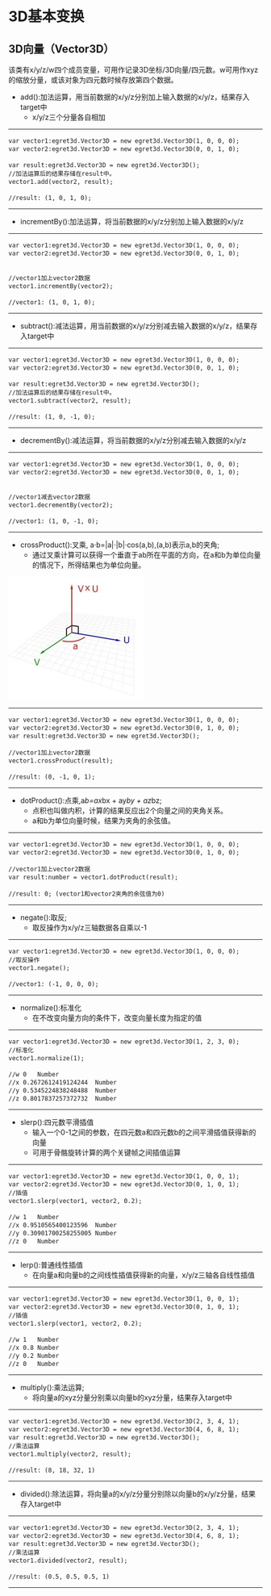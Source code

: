 3D基本变换
===============

## 3D向量（Vector3D） ##

该类有x/y/z/w四个成员变量，可用作记录3D坐标/3D向量/四元数。w可用作xyz的缩放分量，或该对象为四元数时候存放第四个数据。

* add():加法运算，用当前数据的x/y/z分别加上输入数据的x/y/z，结果存入target中
	* x/y/z三个分量各自相加

----------
	var vector1:egret3d.Vector3D = new egret3d.Vector3D(1, 0, 0, 0);
	var vector2:egret3d.Vector3D = new egret3d.Vector3D(0, 0, 1, 0);

	var result:egret3d.Vector3D = new egret3d.Vector3D();
	//加法运算后的结果存储在result中。
	vector1.add(vector2, result);

	//result: (1, 0, 1, 0);

---------

* incrementBy():加法运算，将当前数据的x/y/z分别加上输入数据的x/y/z

----------
	var vector1:egret3d.Vector3D = new egret3d.Vector3D(1, 0, 0, 0);
	var vector2:egret3d.Vector3D = new egret3d.Vector3D(0, 0, 1, 0);

	
	//vector1加上vector2数据
	vector1.incrementBy(vector2);

	//vector1: (1, 0, 1, 0);

---------

* subtract():减法运算，用当前数据的x/y/z分别减去输入数据的x/y/z，结果存入target中

----------
	var vector1:egret3d.Vector3D = new egret3d.Vector3D(1, 0, 0, 0);
	var vector2:egret3d.Vector3D = new egret3d.Vector3D(0, 0, 1, 0);

	var result:egret3d.Vector3D = new egret3d.Vector3D();
	//加法运算后的结果存储在result中。
	vector1.subtract(vector2, result);

	//result: (1, 0, -1, 0);

---------

* decrementBy():减法运算，将当前数据的x/y/z分别减去输入数据的x/y/z

----------
	var vector1:egret3d.Vector3D = new egret3d.Vector3D(1, 0, 0, 0);
	var vector2:egret3d.Vector3D = new egret3d.Vector3D(0, 0, 1, 0);

	
	//vector1减去vector2数据
	vector1.decrementBy(vector2);

	//vector1: (1, 0, -1, 0);

---------

* crossProduct():叉乘, a·b=|a|·|b|·cos(a,b),(a,b)表示a,b的夹角;
	* 通过叉乘计算可以获得一个垂直于ab所在平面的方向，在a和b为单位向量的情况下，所得结果也为单位向量。


![](crossProduct.jpg)

----------



	var vector1:egret3d.Vector3D = new egret3d.Vector3D(1, 0, 0, 0);
	var vector2:egret3d.Vector3D = new egret3d.Vector3D(0, 1, 0, 0);
	var result:egret3d.Vector3D = new egret3d.Vector3D();
	
	//vector1加上vector2数据
	vector1.crossProduct(result);

	//result: (0, -1, 0, 1);

---------

* dotProduct():点乘,a*b=ax*bx + ay*by + az*bz;
	* 点积也叫做内积，计算的结果反应出2个向量之间的夹角关系。
	* a和b为单位向量时候，结果为夹角的余弦值。

----------



	var vector1:egret3d.Vector3D = new egret3d.Vector3D(1, 0, 0, 0);
	var vector2:egret3d.Vector3D = new egret3d.Vector3D(0, 1, 0, 0);
		
	//vector1加上vector2数据
	var result:number = vector1.dotProduct(result);

	//result: 0; (vector1和vector2夹角的余弦值为0)

---------


* negate():取反;
	* 取反操作为x/y/z三轴数据各自乘以-1

----------

	var vector1:egret3d.Vector3D = new egret3d.Vector3D(1, 0, 0, 0);
	//取反操作
	vector1.negate();

	//vector1: (-1, 0, 0, 0);

---------


* normalize():标准化
	* 在不改变向量方向的条件下，改变向量长度为指定的值

----------

	var vector1:egret3d.Vector3D = new egret3d.Vector3D(1, 2, 3, 0);
	//标准化
	vector1.normalize(1);
	
	//w	0	Number
	//x	0.2672612419124244	Number
	//y	0.5345224838248488	Number
	//z	0.8017837257372732	Number


---------


* slerp():四元数平滑插值
	* 输入一个0-1之间的参数，在四元数a和四元数b的之间平滑插值获得新的向量
	* 可用于骨骼旋转计算的两个关键帧之间插值运算

----------

	var vector1:egret3d.Vector3D = new egret3d.Vector3D(1, 0, 0, 1);
	var vector2:egret3d.Vector3D = new egret3d.Vector3D(0, 1, 0, 1);
	//插值
	vector1.slerp(vector1, vector2, 0.2);
	
	//w	1	Number
	//x	0.9510565400123596	Number
	//y	0.30901700258255005	Number
	//z	0	Number



---------


* lerp():普通线性插值
	* 在向量a和向量b的之间线性插值获得新的向量，x/y/z三轴各自线性插值

----------

	var vector1:egret3d.Vector3D = new egret3d.Vector3D(1, 0, 0, 1);
	var vector2:egret3d.Vector3D = new egret3d.Vector3D(0, 1, 0, 1);
	//插值
	vector1.slerp(vector1, vector2, 0.2);
	
	//w	1	Number
	//x	0.8	Number
	//y	0.2	Number
	//z	0	Number


---------

* multiply():乘法运算;
	* 将向量a的xyz分量分别乘以向量b的xyz分量，结果存入target中

----------

	var vector1:egret3d.Vector3D = new egret3d.Vector3D(2, 3, 4, 1);
	var vector2:egret3d.Vector3D = new egret3d.Vector3D(4, 6, 8, 1);
	var result:egret3d.Vector3D = new egret3d.Vector3D();
	//乘法运算
	vector1.multiply(vector2, result);
	
	//result: (8, 18, 32, 1)


---------


* divided():除法运算，将向量a的x/y/z分量分别除以向量b的x/y/z分量，结果存入target中

----------

	var vector1:egret3d.Vector3D = new egret3d.Vector3D(2, 3, 4, 1);
	var vector2:egret3d.Vector3D = new egret3d.Vector3D(4, 6, 8, 1);
	var result:egret3d.Vector3D = new egret3d.Vector3D();
	//乘法运算
	vector1.divided(vector2, result);
	
	//result: (0.5, 0.5, 0.5, 1)

---------
